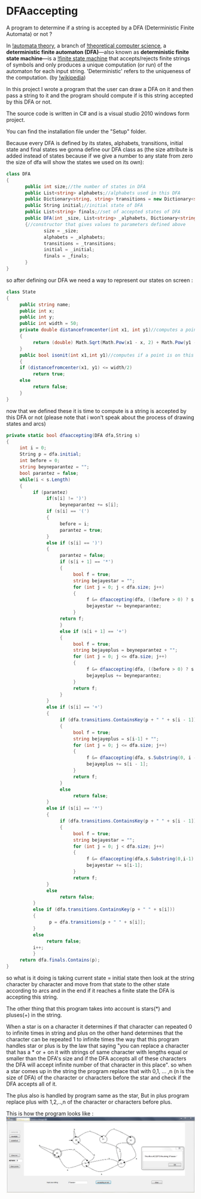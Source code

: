# DFAaccepting
A program to determine if a string is accepted by a DFA (Deterministic Finite Automata) or not ?

In [!automata theory](https://en.wikipedia.org/wiki/Automata_theory), a branch of [!theoretical computer science](https://en.wikipedia.org/wiki/Theoretical_computer_science), a **deterministic finite automaton (DFA)**—also known as **deterministic finite state machine**—is a [!finite state machine](https://en.wikipedia.org/wiki/Finite_state_machine) that accepts/rejects finite strings of symbols and only produces a unique computation (or run) of the automaton for each input string. 'Deterministic' refers to the uniqueness of the computation. (by [!wikipedia](https://en.wikipedia.org/wiki/Deterministic_finite_automaton))

In this project I wrote a program that the user can draw a DFA on it and then pass a string to it and the program should compute if is this string accepted by this DFA or not.

The source code is written in C# and is a visual studio 2010 windows form project.

You can find the installation file under the "Setup" folder.

 

Because every DFA is defined by its states, alphabets, transitions, initial state and final states we gonna define our DFA class as (the size attribute is added instead of states because if we give a number to any state from zero the size of dfa will show the states we used on its own):

```cs
class DFA
{
       public int size;//the number of states in DFA
       public List<string> alphabets;//alphabets used in this DFA
       public Dictionary<string, string> transitions = new Dictionary<string, string>();//transitions in this DFA
       public String initial;//initial state of DFA
       public List<string> finals;//set of accepted states of DFA
       public DFA(int _size, List<string> _alphabets, Dictionary<string, string> _transitions, String _initial, List<string> _finals)
       {//constructor that gives values to parameters defined above
              size = _size;
              alphabets = _alphabets;
              transitions = _transitions;
              initial = _initial;
              finals = _finals;
       }
}
```
so after defining our DFA we need a way to represent our states on screen :
```cs
class State
{
     public string name;
     public int x;
     public int y;
     public int width = 50;
     private double distancefromcenter(int x1, int y1)//computes a points distance from center of this state
     {
          return (double) Math.Sqrt(Math.Pow(x1 - x, 2) + Math.Pow(y1 - y, 2));
     }
     public bool isonit(int x1,int y1)//computes if a point is on this state or not
     {
     if (distancefromcenter(x1, y1) <= width/2)
          return true;
     else
          return false;
     }
}
```
now that we defined these it is time to compute is a string is accepted by this DFA or not (please note that i won't speak about the process of drawing states and arcs)
```cs
private static bool dfaaccepting(DFA dfa,String s)
{
     int i = 0;
     String p = dfa.initial;
     int before = 0;
     string beyneparantez = "";
     bool parantez = false;
     while(i < s.Length)
     {
          if (parantez)
               if(s[i] != ')')
                    beyneparantez += s[i];
               if (s[i] == '(')
               {
                    before = i;
                    parantez = true;
               }
               else if (s[i] == ')')
               {
                    parantez = false;
                    if (s[i + 1] == '*')
                    {
                         bool f = true;
                         string bejayestar = "";
                         for (int j = 0; j < dfa.size; j++)
                         {
                              f &= dfaaccepting(dfa, ((before > 0) ? s.Substring(0, before) : "") + bejayestar + s.Substring(i + 2, s.Length - i - 2));
                              bejayestar += beyneparantez;
                         }
                    return f;
                    }
                    else if (s[i + 1] == '+')
                    {
                         bool f = true;
                         string bejayeplus = beyneparantez + "";
                         for (int j = 0; j <= dfa.size; j++)
                         {
                              f &= dfaaccepting(dfa, ((before > 0) ? s.Substring(0, before):"") + bejayeplus + s.Substring(i + 2, s.Length - i - 2));
                              bejayeplus += beyneparantez;
                         }
                         return f;
                    }
               }
               else if (s[i] == '+')
               {
                    if (dfa.transitions.ContainsKey(p + " " + s[i - 1]))
                    {
                         bool f = true;
                         string bejayeplus = s[i-1] + "";
                         for (int j = 0; j <= dfa.size; j++)
                         {
                              f &= dfaaccepting(dfa, s.Substring(0, i - 1) + bejayeplus + s.Substring(i + 1, s.Length - i - 1));
                              bejayeplus += s[i - 1];
                         }
                         return f;
                    }
                    else
                         return false;
               }
               else if (s[i] == '*')
               {
                    if (dfa.transitions.ContainsKey(p + " " + s[i - 1]))
                    {
                         bool f = true;
                         string bejayestar = "";
                         for (int j = 0; j < dfa.size; j++)
                         {
                              f &= dfaaccepting(dfa,s.Substring(0,i-1) + bejayestar + s.Substring(i+1,s.Length - i -1));
                              bejayestar += s[i-1];
                         }
                         return f;
               }
               else
                    return false;
          }
          else if (dfa.transitions.ContainsKey(p + " " + s[i]))
          {
                p = dfa.transitions[p + " " + s[i]];
          }
          else
               return false;
          i++;
          }
     return dfa.finals.Contains(p);
}
```
 so what is it doing is taking current state = initial state then look at the string character by character and move from that state to the other state according to arcs and in the end if it reaches a finite state the DFA is accepting this string.

The other thing that this program takes into account is stars(*) and pluses(+) in the string.

When a star is on a character it determines if that character can repeated 0 to infinite times in string and plus on the other hand determines that the character can be repeated 1 to infinite times the way that this program handles star or plus is by the law that saying "you can replace a character that has a * or +  on it with strings of same character with lengths equal or smaller than the DFA's size and if the DFA accepts all of these characters the DFA will accept infinite number of that character in this place". so when a star comes up in the string the program replace that with 0,1, ... ,n  (n is the size of DFA) of the character or characters before the star and check if the DFA accepts all of it.

The plus also is handled by program same as the star, But in plus program replace plus with 1,2,..,n of the character or characters before plus.

 This is how the program looks like :
 ![ScreenShot](ScreenShot/dfaaccepting.JPG)
